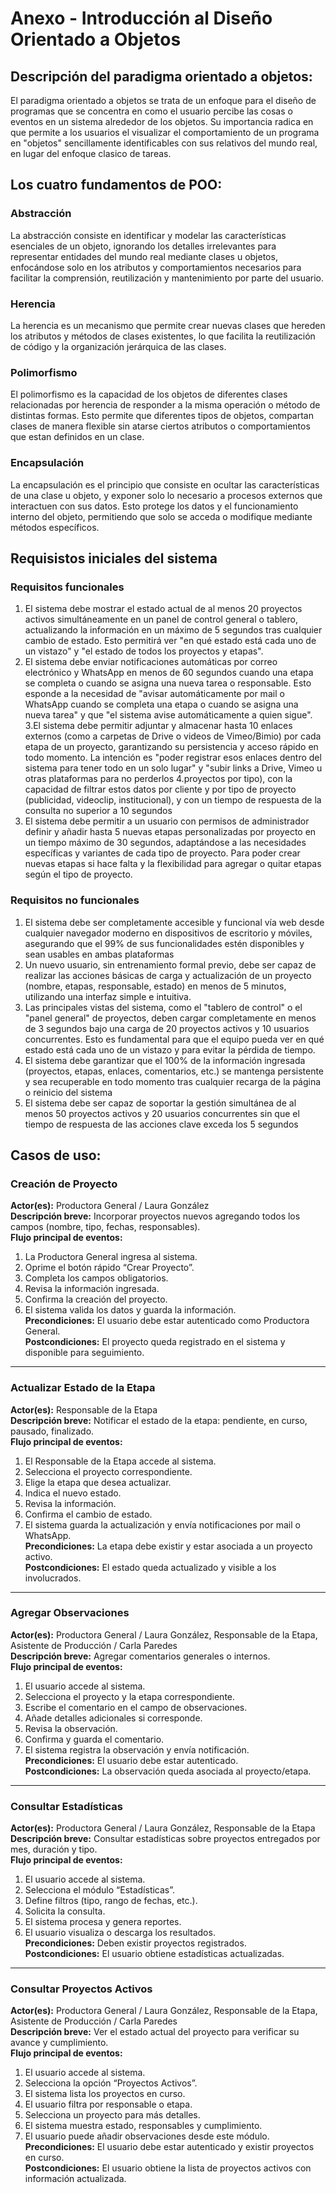 # Anexo - Introducción al Diseño Orientado a Objetos

## Descripción del paradigma orientado a objetos:
El paradigma orientado a objetos se trata de un enfoque para el diseño de programas que se concentra en como el usuario percibe las cosas o eventos en un sistema alrededor de los objetos. Su importancia radica en que permite a los usuarios el visualizar el comportamiento de un programa en "objetos" sencillamente identificables con sus relativos del mundo real, en lugar del enfoque clasico de tareas.

## Los cuatro fundamentos de POO:

### Abstracción
La abstracción consiste en identificar y modelar las características esenciales de un objeto, ignorando los detalles irrelevantes para representar entidades del mundo real mediante clases u objetos, enfocándose solo en los atributos y comportamientos necesarios para facilitar la comprensión, reutilización y mantenimiento por parte del usuario.

### Herencia
La herencia es un mecanismo que permite crear nuevas clases que hereden los atributos y métodos de clases existentes, lo que facilita la reutilización de código y la organización jerárquica de las clases.

### Polimorfismo
El polimorfismo es la capacidad de los objetos de diferentes clases relacionadas por herencia de responder a la misma operación o método de distintas formas. Esto permite que diferentes tipos de objetos, compartan clases de manera flexible sin atarse ciertos atributos o comportamientos que estan definidos en un clase.

### Encapsulación
La encapsulación es el principio que consiste en ocultar las características de una clase u objeto, y exponer solo lo necesario a procesos externos que interactuen con sus datos. Esto protege los datos y el funcionamiento interno del objeto, permitiendo que solo se acceda o modifique mediante métodos específicos.

## Requisistos iniciales del sistema

### Requisitos funcionales
1. El sistema debe mostrar el estado actual de al menos 20 proyectos activos simultáneamente en un panel de control general o tablero, actualizando la información en un máximo de 5 segundos tras cualquier cambio de estado. Esto permitirá ver "en qué estado está cada uno de un vistazo" y "el estado de todos los proyectos y etapas".
2.  El sistema debe enviar notificaciones automáticas por correo electrónico y WhatsApp en menos de 60 segundos cuando una etapa se completa o cuando se asigna una nueva tarea o responsable. Esto esponde a la necesidad de "avisar automáticamente por mail o WhatsApp cuando se completa una etapa o cuando se asigna una nueva tarea" y que "el sistema avise automáticamente a quien sigue".
3.El sistema debe permitir adjuntar y almacenar hasta 10 enlaces externos (como a carpetas de Drive o videos de Vimeo/Bimio) por cada etapa de un proyecto, garantizando su persistencia y acceso rápido en todo momento. La intención es "poder registrar esos enlaces dentro del sistema para tener todo en un solo lugar" y "subir links a Drive, Vimeo u otras plataformas para no perderlos
4.proyectos por tipo), con la capacidad de filtrar estos datos por cliente y por tipo de proyecto (publicidad, videoclip, institucional), y con un tiempo de respuesta de la consulta no superior a 10 segundos
5. El sistema debe permitir a un usuario con permisos de administrador definir y añadir hasta 5 nuevas etapas personalizadas por proyecto en un tiempo máximo de 30 segundos, adaptándose a las necesidades específicas y variantes de cada tipo de proyecto. Para poder crear nuevas etapas si hace falta y la flexibilidad para agregar o quitar etapas según el tipo de proyecto.
### Requisitos no funcionales
1. El sistema debe ser completamente accesible y funcional vía web desde cualquier navegador moderno en dispositivos de escritorio y móviles, asegurando que el 99% de sus funcionalidades estén disponibles y sean usables en ambas plataformas
2. Un nuevo usuario, sin entrenamiento formal previo, debe ser capaz de realizar las acciones básicas de carga y actualización de un proyecto (nombre, etapas, responsable, estado) en menos de 5 minutos, utilizando una interfaz simple e intuitiva. 
3. Las principales vistas del sistema, como el "tablero de control" o el "panel general" de proyectos, deben cargar completamente en menos de 3 segundos bajo una carga de 20 proyectos activos y 10 usuarios concurrentes. Esto es fundamental para que el equipo pueda ver en qué estado está cada uno de un vistazo y para evitar la pérdida de tiempo. 
4.  El sistema debe garantizar que el 100% de la información ingresada (proyectos, etapas, enlaces, comentarios, etc.) se mantenga persistente y sea recuperable en todo momento tras cualquier recarga de la página o reinicio del sistema
5. El sistema debe ser capaz de soportar la gestión simultánea de al menos 50 proyectos activos y 20 usuarios concurrentes sin que el tiempo de respuesta de las acciones clave exceda los 5 segundos

## Casos de uso:

### Creación de Proyecto
**Actor(es):** Productora General / Laura González  
**Descripción breve:** Incorporar proyectos nuevos agregando todos los campos (nombre, tipo, fechas, responsables).  
**Flujo principal de eventos:**
1. La Productora General ingresa al sistema.  
2. Oprime el botón rápido “Crear Proyecto”.  
3. Completa los campos obligatorios.  
4. Revisa la información ingresada.  
5. Confirma la creación del proyecto.  
6. El sistema valida los datos y guarda la información.  
**Precondiciones:** El usuario debe estar autenticado como Productora General.  
**Postcondiciones:** El proyecto queda registrado en el sistema y disponible para seguimiento.  

---

### Actualizar Estado de la Etapa
**Actor(es):** Responsable de la Etapa  
**Descripción breve:** Notificar el estado de la etapa: pendiente, en curso, pausado, finalizado.  
**Flujo principal de eventos:**
1. El Responsable de la Etapa accede al sistema.  
2. Selecciona el proyecto correspondiente.  
3. Elige la etapa que desea actualizar.  
4. Indica el nuevo estado.  
5. Revisa la información.  
6. Confirma el cambio de estado.  
7. El sistema guarda la actualización y envía notificaciones por mail o WhatsApp.  
**Precondiciones:** La etapa debe existir y estar asociada a un proyecto activo.  
**Postcondiciones:** El estado queda actualizado y visible a los involucrados.  

---

### Agregar Observaciones
**Actor(es):** Productora General / Laura González, Responsable de la Etapa, Asistente de Producción / Carla Paredes  
**Descripción breve:** Agregar comentarios generales o internos.  
**Flujo principal de eventos:**
1. El usuario accede al sistema.  
2. Selecciona el proyecto y la etapa correspondiente.  
3. Escribe el comentario en el campo de observaciones.  
4. Añade detalles adicionales si corresponde.  
5. Revisa la observación.  
6. Confirma y guarda el comentario.  
7. El sistema registra la observación y envía notificación.  
**Precondiciones:** El usuario debe estar autenticado.  
**Postcondiciones:** La observación queda asociada al proyecto/etapa.  

---

### Consultar Estadísticas
**Actor(es):** Productora General / Laura González, Responsable de la Etapa  
**Descripción breve:** Consultar estadísticas sobre proyectos entregados por mes, duración y tipo.  
**Flujo principal de eventos:**
1. El usuario accede al sistema.  
2. Selecciona el módulo “Estadísticas”.  
3. Define filtros (tipo, rango de fechas, etc.).  
4. Solicita la consulta.  
5. El sistema procesa y genera reportes.  
6. El usuario visualiza o descarga los resultados.  
**Precondiciones:** Deben existir proyectos registrados.  
**Postcondiciones:** El usuario obtiene estadísticas actualizadas.  

---

### Consultar Proyectos Activos
**Actor(es):** Productora General / Laura González, Responsable de la Etapa, Asistente de Producción / Carla Paredes  
**Descripción breve:** Ver el estado actual del proyecto para verificar su avance y cumplimiento.  
**Flujo principal de eventos:**
1. El usuario accede al sistema.  
2. Selecciona la opción “Proyectos Activos”.  
3. El sistema lista los proyectos en curso.  
4. El usuario filtra por responsable o etapa.  
5. Selecciona un proyecto para más detalles.  
6. El sistema muestra estado, responsables y cumplimiento.  
7. El usuario puede añadir observaciones desde este módulo.  
**Precondiciones:** El usuario debe estar autenticado y existir proyectos en curso.  
**Postcondiciones:** El usuario obtiene la lista de proyectos activos con información actualizada.  
